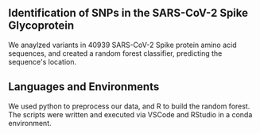 ## Identification of SNPs in the SARS-CoV-2 Spike Glycoprotein
We anaylzed variants in 40939 SARS-CoV-2 Spike protein amino acid sequences, and created a random forest classifier, predicting the sequence's location.

## Languages and Environments
We used python to preprocess our data, and R to build the random forest.
The scripts were written and executed via VSCode and RStudio in a conda environment.